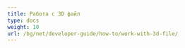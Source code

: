 ```yaml
---
title: Работа с 3D файл
type: docs
weight: 10
url: /bg/net/developer-guide/how-to/work-with-3d-file/
---
```

